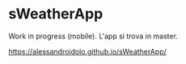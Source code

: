 # sWeatherApp

Work in progress (mobile).
L'app si trova in master.

https://alessandroidolo.github.io/sWeatherApp/
